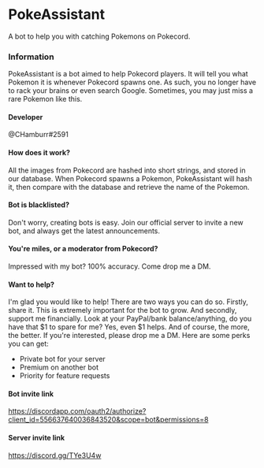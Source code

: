 # PokeAssistant
A bot to help you with catching Pokemons on Pokecord.
### Information
PokeAssistant is a bot aimed to help Pokecord players. It will tell you what Pokemon it is whenever Pokecord spawns one. As such, you no longer have to rack your brains or even search Google. Sometimes, you may just miss a rare Pokemon like this.
#### Developer
@CHamburr#2591
#### How does it work?
All the images from Pokecord are hashed into short strings, and stored in our database. When Pokecord spawns a Pokemon, PokeAssistant will hash it, then compare with the database and retrieve the name of the Pokemon.
#### Bot is blacklisted?
Don't worry, creating bots is easy. Join our official server to invite a new bot, and always get the latest announcements.
#### You're miles, or a moderator from Pokecord?
Impressed with my bot? 100% accuracy. Come drop me a DM.
#### Want to help?
I'm glad you would like to help! There are two ways you can do so.
Firstly, share it. This is extremely important for the bot to grow.
And secondly, support me financially. Look at your PayPal/bank balance/anything, do you have that $1 to spare for me? Yes, even $1 helps. And of course, the more, the better. If you're interested, please drop me a DM. 
Here are some perks you can get:
- Private bot for your server
- Premium on another bot
- Priority for feature requests
#### Bot invite link
https://discordapp.com/oauth2/authorize?client_id=556637640036843520&scope=bot&permissions=8
#### Server invite link
https://discord.gg/TYe3U4w
